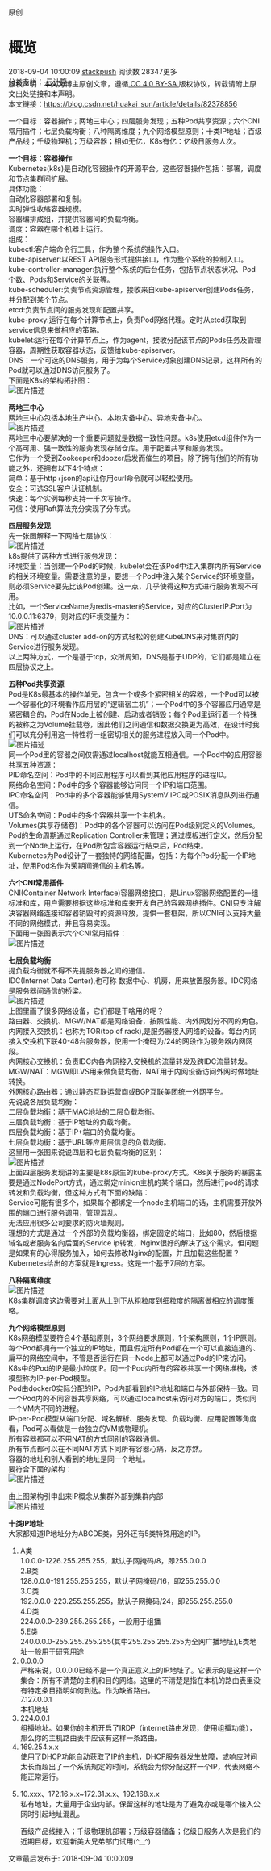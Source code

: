 <div class="blog-content-box">
<div class="article-header-box">
<div class="article-header">
<div class="article-title-box">
<span class="article-type type-1 float-left">原创</span>                
<h1 class="title-article">概览</h1>
</div>
<div class="article-info-box">
<div class="article-bar-top" style="height: 24px;">
                                                                                                        <span class="time">2018-09-04 10:00:09</span>
<a class="follow-nickName" href="https://me.csdn.net/huakai_sun" target="_blank" rel="noopener">stackpush</a>
<span class="read-count">阅读数 28347</span><span class="article_info_click" style="position: static;">更多</span>
            <div class="tags-box space">
<span class="label">分类专栏：</span>
                                                    <a class="tag-link" target="_blank" rel="noopener" href="https://blog.csdn.net/huakai_sun/article/category/7580462">
云计算                                        </a>
                                        </div>
</div>
<div class="operating">
</div>
</div>
</div>
</div>
<article class="baidu_pl">
<div id="article_content" class="article_content clearfix">
<div class="article-copyright">
<span class="creativecommons">
<a rel="license" href="http://creativecommons.org/licenses/by-sa/4.0/">
</a>
<span>
版权声明：本文为博主原创文章，遵循<a href="http://creativecommons.org/licenses/by-sa/4.0/" target="_blank" rel="noopener"> CC 4.0 BY-SA </a>版权协议，转载请附上原文出处链接和本声明。            </span>
<div class="article-source-link2222">
本文链接：<a href="https://blog.csdn.net/huakai_sun/article/details/82378856">https://blog.csdn.net/huakai_sun/article/details/82378856</a>
</div>
</span>
</div>
<link rel="stylesheet" href="https://csdnimg.cn/release/phoenix/template/css/ck_htmledit_views-3019150162.css">
<link rel="stylesheet" href="https://csdnimg.cn/release/phoenix/template/css/ck_htmledit_views-3019150162.css">
<div class="htmledit_views" id="content_views">
<p>一个目标：容器操作；两地三中心；四层服务发现；五种Pod共享资源；六个CNI常用插件；七层负载均衡；八种隔离维度；九个网络模型原则；十类IP地址；百级产品线；千级物理机；万级容器；相如无亿，K8s有亿：亿级日服务人次。</p>

<p><strong>一个目标：容器操作</strong><br>
Kubernetes(k8s)是自动化容器操作的开源平台。这些容器操作包括：部署，调度和节点集群间扩展。<br>
具体功能：<br>
自动化容器部署和复制。<br>
实时弹性收缩容器规模。<br>
容器编排成组，并提供容器间的负载均衡。<br>
调度：容器在哪个机器上运行。<br>
组成：<br>
kubectl:客户端命令行工具，作为整个系统的操作入口。<br>
kube-apiserver:以REST API服务形式提供接口，作为整个系统的控制入口。<br>
kube-controller-manager:执行整个系统的后台任务，包括节点状态状况、Pod个数、Pods和Service的关联等。<br>
kube-scheduler:负责节点资源管理，接收来自kube-apiserver创建Pods任务，并分配到某个节点。<br>
etcd:负责节点间的服务发现和配置共享。<br>
kube-proxy:运行在每个计算节点上，负责Pod网络代理。定时从etcd获取到service信息来做相应的策略。<br>
kubelet:运行在每个计算节点上，作为agent，接收分配该节点的Pods任务及管理容器，周期性获取容器状态，反馈给kube-apiserver。<br>
DNS：一个可选的DNS服务，用于为每个Service对象创建DNS记录，这样所有的Pod就可以通过DNS访问服务了。<br>
下面是K8s的架构拓扑图：<br><img alt="图片描述" class="has" src="http://img.mukewang.com/5b0d07e90001142313480686.jpg"></p>

<p><strong>两地三中心</strong><br>
两地三中心包括本地生产中心、本地灾备中心、异地灾备中心。<br><img alt="图片描述" class="has" src="http://img.mukewang.com/5b0d084d00014d4413201062.jpg"><br>
两地三中心要解决的一个重要问题就是数据一致性问题。k8s使用etcd组件作为一个高可用、强一致性的服务发现存储仓库。用于配置共享和服务发现。<br>
它作为一个受到Zookeeper和doozer启发而催生的项目。除了拥有他们的所有功能之外，还拥有以下4个特点：<br>
简单：基于http+json的api让你用curl命令就可以轻松使用。<br>
安全：可选SSL客户认证机制。<br>
快速：每个实例每秒支持一千次写操作。<br>
可信：使用Raft算法充分实现了分布式。</p>

<p><strong>四层服务发现</strong><br>
先一张图解释一下网络七层协议：<br><img alt="图片描述" class="has" src="http://img.mukewang.com/5b0d085e0001fa2112361724.jpg"><br>
k8s提供了两种方式进行服务发现：<br>
环境变量：当创建一个Pod的时候，kubelet会在该Pod中注入集群内所有Service的相关环境变量。需要注意的是，要想一个Pod中注入某个Service的环境变量，则必须Service要先比该Pod创建。这一点，几乎使得这种方式进行服务发现不可用。<br>
比如，一个ServiceName为redis-master的Service，对应的ClusterIP:Port为10.0.0.11:6379，则对应的环境变量为：<br><img alt="图片描述" class="has" src="http://img.mukewang.com/5b0d092200012b4f12040644.jpg"><br>
DNS：可以通过cluster add-on的方式轻松的创建KubeDNS来对集群内的Service进行服务发现。<br>
以上两种方式，一个是基于tcp，众所周知，DNS是基于UDP的，它们都是建立在四层协议之上。</p>

<p><strong>五种Pod共享资源</strong><br>
Pod是K8s最基本的操作单元，包含一个或多个紧密相关的容器，一个Pod可以被一个容器化的环境看作应用层的“逻辑宿主机”；一个Pod中的多个容器应用通常是紧密耦合的，Pod在Node上被创建、启动或者销毁；每个Pod里运行着一个特殊的被称之为Volume挂载卷，因此他们之间通信和数据交换更为高效，在设计时我们可以充分利用这一特性将一组密切相关的服务进程放入同一个Pod中。<br><img alt="图片描述" class="has" src="http://img.mukewang.com/5b0d094100014e1812240840.jpg"><br>
同一个Pod里的容器之间仅需通过localhost就能互相通信。一个Pod中的应用容器共享五种资源：<br>
PID命名空间：Pod中的不同应用程序可以看到其他应用程序的进程ID。<br>
网络命名空间：Pod中的多个容器能够访问同一个IP和端口范围。<br>
IPC命名空间：Pod中的多个容器能够使用SystemV IPC或POSIX消息队列进行通信。<br>
UTS命名空间：Pod中的多个容器共享一个主机名。<br>
Volumes(共享存储卷)：Pod中的各个容器可以访问在Pod级别定义的Volumes。<br>
Pod的生命周期通过Replication Controller来管理；通过模板进行定义，然后分配到一个Node上运行，在Pod所包含容器运行结束后，Pod结束。<br>
Kubernetes为Pod设计了一套独特的网络配置，包括：为每个Pod分配一个IP地址，使用Pod名作为荣期间通信的主机名等。</p>

<p><strong>六个CNI常用插件</strong><br>
CNI(Container Network Interface)容器网络接口，是Linux容器网络配置的一组标准和库，用户需要根据这些标准和库来开发自己的容器网络插件。CNI只专注解决容器网络连接和容器销毁时的资源释放，提供一套框架，所以CNI可以支持大量不同的网络模式，并且容易实现。<br>
下面用一张图表示六个CNI常用插件：<br><img alt="图片描述" class="has" src="http://img.mukewang.com/5b0d095d000118ed12000752.jpg"></p>

<p><strong>七层负载均衡</strong><br>
提负载均衡就不得不先提服务器之间的通信。<br>
IDC(Internet Data Center),也可称 数据中心、机房，用来放置服务器。IDC网络是服务器间通信的桥梁。<br><img alt="图片描述" class="has" src="http://img.mukewang.com/5b0d0b300001e75011660882.jpg"><br>
上图里画了很多网络设备，它们都是干啥用的呢？<br>
路由器、交换机、MGW/NAT都是网络设备，按照性能、内外网划分不同的角色。<br>
内网接入交换机：也称为TOR(top of rack),是服务器接入网络的设备。每台内网接入交换机下联40-48台服务器，使用一个掩码为/24的网段作为服务器内网网段。<br>
内网核心交换机：负责IDC内各内网接入交换机的流量转发及跨IDC流量转发。<br>
MGW/NAT：MGW即LVS用来做负载均衡，NAT用于内网设备访问外网时做地址转换。<br>
外网核心路由器：通过静态互联运营商或BGP互联美团统一外网平台。<br>
先说说各层负载均衡：<br>
二层负载均衡：基于MAC地址的二层负载均衡。<br>
三层负载均衡：基于IP地址的负载均衡。<br>
四层负载均衡：基于IP+端口的负载均衡。<br>
七层负载均衡：基于URL等应用层信息的负载均衡。<br>
这里用一张图来说说四层和七层负载均衡的区别：<br><img alt="图片描述" class="has" src="http://img.mukewang.com/5b0d0b3e0001f76312240782.jpg"><br>
上面四层服务发现讲的主要是k8s原生的kube-proxy方式。K8s关于服务的暴露主要是通过NodePort方式，通过绑定minion主机的某个端口，然后进行pod的请求转发和负载均衡，但这种方式有下面的缺陷：<br>
Service可能有很多个，如果每个都绑定一个node主机端口的话，主机需要开放外围的端口进行服务调用，管理混乱。<br>
无法应用很多公司要求的防火墙规则。<br>
理想的方式是通过一个外部的负载均衡器，绑定固定的端口，比如80，然后根据域名或者服务名向后面的Service ip转发，Nginx很好的解决了这个需求，但问题是如果有的心得服务加入，如何去修改Nginx的配置，并且加载这些配置？Kubernetes给出的方案就是Ingress。这是一个基于7层的方案。</p>

<p><strong>八种隔离维度</strong><br><img alt="图片描述" class="has" src="http://img.mukewang.com/5b0d0b4f000194dc09420666.jpg"><br>
K8s集群调度这边需要对上面从上到下从粗粒度到细粒度的隔离做相应的调度策略。</p>

<p><strong>九个网络模型原则</strong><br>
K8s网络模型要符合4个基础原则，3个网络要求原则，1个架构原则，1个IP原则。<br>
每个Pod都拥有一个独立的IP地址，而且假定所有Pod都在一个可以直接连通的、扁平的网络空间中，不管是否运行在同一Node上都可以通过Pod的IP来访问。<br>
K8s中的Pod的IP是最小粒度IP。同一个Pod内所有的容器共享一个网络堆栈，该模型称为IP-per-Pod模型。<br>
Pod由docker0实际分配的IP，Pod内部看到的IP地址和端口与外部保持一致。同一个Pod内的不同容器共享网络，可以通过localhost来访问对方的端口，类似同一个VM内不同的进程。<br>
IP-per-Pod模型从端口分配、域名解析、服务发现、负载均衡、应用配置等角度看，Pod可以看做是一台独立的VM或物理机。<br>
所有容器都可以不用NAT的方式同别的容器通信。<br>
所有节点都可以在不同NAT方式下同所有容器心痛，反之亦然。<br>
容器的地址和别人看到的地址是同一个地址。<br>
要符合下面的架构：<br><img alt="图片描述" class="has" src="http://img.mukewang.com/5b0d0b9a000160ca11820898.jpg"></p>

<p>由上图架构引申出来IP概念从集群外部到集群内部<br><img alt="图片描述" class="has" src="http://img.mukewang.com/5b0d0baa0001e65d12360484.jpg"></p>

<p><strong>十类IP地址</strong><br>
大家都知道IP地址分为ABCDE类，另外还有5类特殊用途的IP。</p>

<ol><li>A类<br>
1.0.0.0-1226.255.255.255，默认子网掩码/8，即255.0.0.0<br>
2.B类<br>
128.0.0.0-191.255.255.255，默认子网掩码/16，即255.255.0.0<br>
3.C类<br>
192.0.0.0-223.255.255.255，默认子网掩码/24，即255.255.255.0<br>
4.D类<br>
224.0.0.0-239.255.255.255，一般用于组播<br>
5.E类<br>
240.0.0.0-255.255.255.255(其中255.255.255.255为全网广播地址),E类地址一般用于研究用途</li>
<li>0.0.0.0<br>
严格来说，0.0.0.0已经不是一个真正意义上的IP地址了。它表示的是这样一个集合：所有不清楚的主机和目的网络。这里的不清楚是指在本机的路由表里没有特定条目指明如何到达。作为缺省路由。<br>
7.127.0.0.1<br>
本机地址</li>
<li>224.0.0.1<br>
组播地址。如果你的主机开启了IRDP（internet路由发现，使用组播功能），那么你的主机路由表中应该有这样一条路由。</li>
<li>169.254.x.x<br>
使用了DHCP功能自动获取了IP的主机，DHCP服务器发生故障，或响应时间太长而超出了一个系统规定的时间，系统会为你分配这样一个IP，代表网络不能正常运行。</li>
<li>
<p>10.xxx、172.16.x.x~172.31.x.x、192.168.x.x<br>
私有地址，大量用于企业内部。保留这样的地址是为了避免亦或是哪个接入公网时引起地址混乱。</p>

<p>百级产品线接入；千级物理机部署；万级容器储备；亿级日服务人次是我们的近期目标，欢迎新美大兄弟部门试用(^__^)</p>
</li>
</ol>                                    </div>
</div>
</article>
<div class="postTime"> 
<div class="article-bar-bottom">
<span class="time">
文章最后发布于: 2018-09-04 10:00:09            </span>
</div>
</div>
</div>
